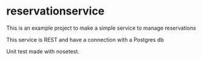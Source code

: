 # reservationservice

This is an example project to make a simple service to manage reservations

This service is REST and have a connection with a Postgres db

Unit test made with nosetest.
